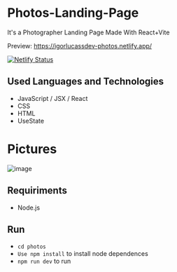 # Photos-Landing-Page

It's a Photographer Landing Page Made With React+Vite

Preview: https://igorlucassdev-photos.netlify.app/

[![Netlify Status](https://api.netlify.com/api/v1/badges/30d8a22e-d660-45ea-800f-e20d2cedd50c/deploy-status)](https://app.netlify.com/sites/igorlucassdev-photos/deploys)

## Used Languages and Technologies
* JavaScript / JSX / React
* CSS
* HTML
* UseState

# Pictures
![image](https://github.com/IgorLucassDev/photos-landing-page/assets/62673756/2e58265a-9a0f-435d-bd41-b8a9c2cd505e)

## Requiriments
* Node.js

## Run
* `cd photos`
* `Use npm install` to install node dependences
* `npm run dev` to run


